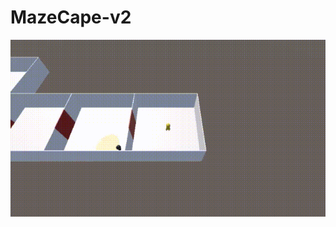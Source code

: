 # MazeCape-v2

![](https://github.com/utkucelebii/MazeCape-v2/blob/main/MaezCapev2_001.gif?raw=true)
